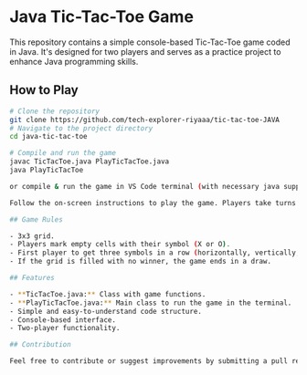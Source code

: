 # Java Tic-Tac-Toe Game

This repository contains a simple console-based Tic-Tac-Toe game coded in Java. It's designed for two players and serves as a practice project to enhance Java programming skills.

## How to Play
```bash
# Clone the repository
git clone https://github.com/tech-explorer-riyaaa/tic-tac-toe-JAVA
# Navigate to the project directory
cd java-tic-tac-toe

# Compile and run the game
javac TicTacToe.java PlayTicTacToe.java
java PlayTicTacToe

or compile & run the game in VS Code terminal (with necessary java supporting extensions installed).

Follow the on-screen instructions to play the game. Players take turns entering their moves using row and column numbers.

## Game Rules

- 3x3 grid.
- Players mark empty cells with their symbol (X or O).
- First player to get three symbols in a row (horizontally, vertically, or diagonally) wins.
- If the grid is filled with no winner, the game ends in a draw.

## Features

- **TicTacToe.java:** Class with game functions.
- **PlayTicTacToe.java:** Main class to run the game in the terminal.
- Simple and easy-to-understand code structure.
- Console-based interface.
- Two-player functionality.

## Contribution

Feel free to contribute or suggest improvements by submitting a pull request or opening an issue.
